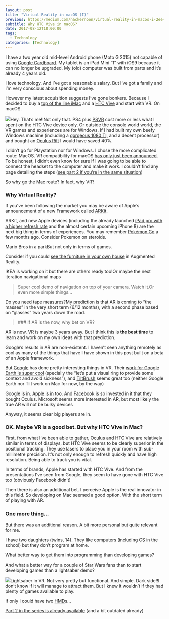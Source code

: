 ```yaml
---
layout: post
title: "Virtual Reality in macOS (I)"
previous: https://medium.com/hackernoon/virtual-reality-in-macos-i-2ee427b06055
subtitle: Why HTC Vive in macOS?
date: 2017-08-12T18:00:00
tags:
  - Technology
categories: [Technology]
---
```


I have a two year old mid-level Android phone (Moto G 2015) not capable of using [Google Cardboard](https://vr.google.com/cardboard/). My tablet is an iPad Mini “1” with iOS9 because it can no longer be upgraded. My (old) computer was built from parts and it’s already 4 years old.

I love technology. And I’ve got a reasonable salary. But I’ve got a family and I’m very conscious about spending money.

However my latest acquisition suggests I’ve gone bonkers. Because I decided to buy a [top of the line iMac](https://www.apple.com/uk/shop/buy-mac/imac/27-inch) and a [HTC Vive](https://www.vive.com/uk/product/) and start with VR. On macOS.

![](/img/1*loFaePosBUshd0hUZNbxxA.jpeg)Hey. That’s me!!Not only that. PS4 plus [PSVR](https://www.playstation.com/en-gb/explore/playstation-vr/) cost more or less what I spent on the HTC Vive device only. Or outside the console world world, the VR games and experiences are for Windows. If I had built my own beefy Windows machine (including a [gorgeous 1080 TI,](https://www.nvidia.com/en-us/geforce/products/10series/geforce-gtx-1080-ti/) and a decent processor) and bought an [Oculus Rift](https://www.oculus.com/) I would have saved 40%.

I didn’t go for Playstation nor for Windows. I chose the more complicated route: MacOS. VR compatibility for macOS [has only just been announced](https://www.apple.com/uk/newsroom/2017/06/macos-high-sierra-delivers-advanced-technologies-for-storage-video-and-graphics/). To be honest, I didn’t even know for sure if I was going to be able to connect the headset to the computer and make it work. I couldn’t find any page detailing the steps ([see part 2 if you’re in the same situation](https://medium.com/@gonfva/virtual-reality-in-macos-ii-39f54e0a9542))

So why go the Mac route? In fact, why VR?

### Why Virtual Reality?

If you’ve been following the market you may be aware of Apple’s announcement of a new Framework called [ARKit](https://developer.apple.com/arkit/).

ARKit, and new Apple devices (including the already launched [iPad pro with a higher refresh rate](https://www.apple.com/uk/newsroom/2017/06/ipad-pro-10-5-and-12-9-inch-models-introduces-worlds-most-advanced-display-breakthrough-performance/) and the almost certain upcoming iPhone 8) are the next big thing in terms of experiences. You may remember [Pokémon Go](http://www.pokemongo.com/en-uk/) a few months ago. Consider Pokemon on steroids.

Mario Bros in a parkBut not only in terms of games.

Consider if you could [see the furniture in your own house](https://www.macrumors.com/2017/06/19/ikea-plans-furniture-app-arkit/) in Augmented Reality.

IKEA is working on it but there are others ready too!Or maybe the next iteration navigational maps

> [](https://twitter.com/AndrewProjDent/status/888380207962443777)Super cool demo of navigation on top of your camera. Watch it.Or even more simple things…

Do you need tape measures?My prediction is that AR is coming to “the masses” in the very short term (6/12 months), with a second phase based on “glasses” two years down the road.

> [](https://twitter.com/BenedictEvans/status/872573445208408065)### If AR is the now, why bet on VR?

AR is now. VR is maybe 3 years away. But I think this is **the best time** to learn and work on my own ideas with that prediction.

Google’s results in AR are non-existent. I haven’t seen anything remotely as cool as many of the things that have I have shown in this post built on a beta of an Apple framework.

But [Google](https://hackernoon.com/tagged/google) has done pretty interesting things in VR. Their [work for Google Earth is super cool](https://www.youtube.com/watch?v=MjnR_VipKNQ) (specially the “let’s put a visual ring to provide some context and avoid sickness”), and [TiltBrush](https://www.tiltbrush.com/) seems great too (neither Google Earth nor Tilt work on Mac for now, by the way)

Google is in. [Apple is in](https://www.youtube.com/watch?v=S48T-cOG0ks) too. And [Facebook](https://hackernoon.com/tagged/facebook) is so invested in it that they bought Oculus. Microsoft seems more interested in AR, but most likely the true AR will not be bulky devices

Anyway, it seems clear big players are in.

### OK. Maybe VR is a good bet. But why HTC Vive in Mac?

First, from what I’ve been able to gather, Oculus and HTC Vive are relatively similar in terms of displays, but HTC Vive seems to be clearly superior in the positional tracking. They use lasers to place you in your room with sub-millimetre precision. It’s not only enough to refresh quickly and have high resolution. Being able to track you is vital.

In terms of brands, Apple has started with HTC Vive. And from the presentations I’ve seen from Google, they seem to have gone with HTC Vive too (obviously Facebook didn’t)

Then there is also an additional bet. I perceive Apple is the real innovator in this field. So developing on Mac seemed a good option. With the short term of playing with AR.

### One more thing…

But there was an additional reason. A bit more personal but quite relevant for me.

I have two daughters (twins, 14). They like computers (including CS in the school) but they don’t program at home.

What better way to get them into programming than developing games?

And what a better way for a couple of Star Wars fans than to start developing games than a lightsaber demo?

![](/img/1*BT3JfF_5Bfur0M1C6VEshw.png)Lightsaber in VR. Not very pretty but functional. And simple. Dark side!!I don’t know if it will manage to attract them. But I knew it wouldn’t if they had plenty of games available to play.

If only I could have two [HMD](https://en.wikipedia.org/wiki/Head-mounted_display)s…

[Part 2 in the series is already available](https://medium.com/@gonfva/virtual-reality-in-macos-ii-39f54e0a9542) (and a bit outdated already)
